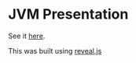 # JVM Presentation

See it [here](https://matthewfranglen.github.io/jvm-presentation/).

This was built using [reveal.js](https://github.com/hakimel/reveal.js)
